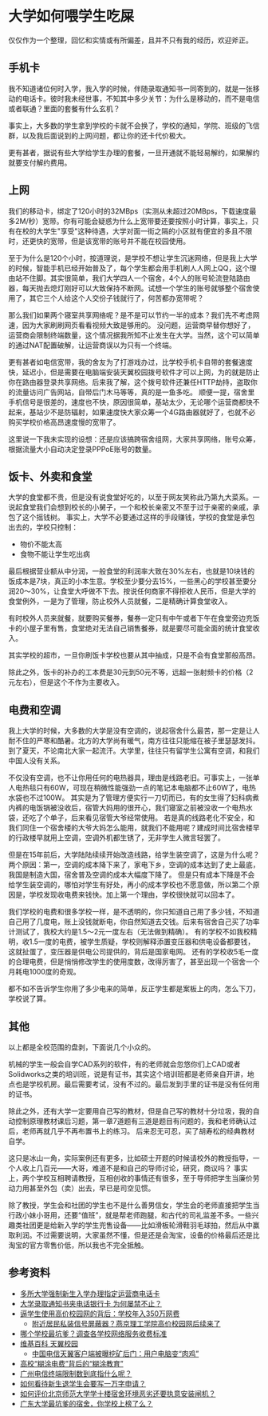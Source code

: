 # 大学如何喂学生吃屎

仅仅作为一个整理，回忆和实情或有所偏差，且并不只有我的经历，欢迎斧正。

## 手机卡

我不知道诸位何时入学，我入学的时候，伴随录取通知书一同寄到的，就是一张移动的电话卡。彼时我未经世事，不知其中多少关节：为什么是移动的，而不是电信或者联通？里面的套餐有什么玄机？

事实上，大多数的学生拿到学校的卡就不会换了，学校的通知，学院、班级的飞信群，以及我后面说到的上网问题，都让你的还卡代价极大。

更有甚者，据说有些大学给学生办理的套餐，一旦开通就不能轻易解约，如果解约就要支付解约费用。

## 上网

我们的移动卡，绑定了120小时的32MBps（实测从未超过20MBps，下载速度最多2M/秒）宽带。你有可能会疑惑为什么上宽带要还要按照小时计算，事实上，只有在校的大学生"享受"这种待遇，大学对面一街之隔的小区就有便宜的多且不限时，还更快的宽带，但是该宽带的账号并不能在校园使用。

至于为什么是120个小时，按道理说，是学校不想让学生沉迷网络，但是我上大学的时候，智能手机已经开始普及了，每个学生都会用手机刷人人网上QQ，这个理由站不住脚。其实很简单，我们大学四人一个宿舍，4个人的账号轮流登陆路由器，每天抛去熄灯刚好可以大致保持不断网。试想一个学生的账号就够整个宿舍使用了，其它三个人给这个人交份子钱就行了，何苦都办宽带呢？

那么我们如果两个寝室共享网络呢？是不是可以节约一半的成本？我们先不考虑网速，因为大家刷刷网页看看视频大致是够用的。
没问题，运营商早替你想好了，运营商会限制终端数量，这个情况据我所知不止发生在大学。当然，这个可以简单的通过NAT配置破解，让运营商误以为只有一个终端。

更有甚者如电信宽带，我的舍友为了打游戏办过，比学校手机卡自带的套餐速度快，延迟小，但是需要在电脑端安装天翼校园拨号软件才可以上网，为的就是防止你在路由器登录共享网络。后来我了解，这个拨号软件还兼任HTTP劫持，盗取你的流量访问广告网站，自带后门木马等等，真的是一鱼多吃。
顺便一提，宿舍里手机信号是很差的，速度也不快，原因很简单，基站太少，无论哪个运营商都快不起来，基站少不是防辐射，如果速度快大家众筹一个4G路由器就好了，也就不必购买学校价格高昂速度慢的宽带了。

这里说一下我未实现的设想：还是应该搞跨宿舍组网，大家共享网络，账号众筹，根据流量大小自动决定登录PPPoE账号的数量。

## 饭卡、外卖和食堂

大学的食堂都不贵，但是没有说食堂好吃的，以至于网友笑称此乃第九大菜系。一说起食堂我们会想到校长的小舅子，一个和校长亲密又不至于过于亲密的亲戚，承包了这个摇钱树。
事实上，大学不必要通过这样的手段赚钱，学校的食堂是承包出去的，学校只控制：

- 物价不能太高
- 食物不能让学生吃出病

最后根据营业额从中分润，一般食堂的利润率大致在30%左右，也就是10块钱的饭成本是7块，真正的小本生意。学校至少要分去15%，一些黑心的学校甚至要分润20～30%，让食堂大呼做不下去。按说任何商家不得拒收人民币，但是大学的食堂例外，一是为了管理，防止校外人员就餐，二是精确计算食堂收入。

有时校外人员来就餐，就要购买餐券，餐券一定只有中午或者下午在食堂旁边充饭卡的小屋子里有售，食堂绝对无法自己销售餐券，就是要尽可能全面的统计食堂收入。

其实学校的超市，一旦你刷饭卡学校也要从其中抽成，只是不会有食堂那般高昂。

除此之外，饭卡的补办的工本费是30元到50元不等，远超一张射频卡的价格（2元左右），但是这个不作为主要收入。

## 电费和空调

我上大学的时候，大多数的大学是没有空调的，说起宿舍什么最苦，那一定是让人耐不住的严寒和酷暑。北方的大学尚有暖气，南方往往只能缩在被子里瑟瑟发抖。到了夏天，不论南北大家一起流汗。大学里，往往只有留学生公寓有空调，和我们中国人没有关系。

不仅没有空调，也不让你用任何的电热器具，理由是线路老旧。可事实上，一张单人电热毯只有60W，可现在稍微性能强劲一点的笔记本电脑都不止60W了，电热水袋也不过100W。
其实是为了管理方便实行一刀切而已，有的女生得了妇科病煮内裤的电饭锅被没收后，宿管大妈用的很开心，我们寝室之前被没收一个电热水袋，还吃了个单子，后来看见宿管大爷经常使用。
若是真的线路老化不安全，和我们同住一个宿舍楼的大爷大妈怎么能用，就我们不能用呢？建成时间比宿舍楼早的行政楼早就用上空调，空调外机都生锈了，无非学生人微言轻罢了。

但是在15年前后，大学陆陆续续开始改造线路，给学生装空调了，这是为什么呢？两个原因：第一，空调的成本降下来了，家电下乡，空调的成本达到了史上最底，我国是制造大国，宿舍普及空调的成本大幅度下降了。
但是只有成本下降是不会给学生装空调的，哪怕对学生有好处，再小的成本学校也不愿意做，所以第二个原因是，学校发现收电费来钱快。加上第一个理由，学校很快就可以回本了。

我们学校的电费和很多学校一样，是不透明的，你只知道自己用了多少钱，不知道自己用了几度电，账上没钱就断电，你自然知道去交钱。后来有宿舍自己买了功率计测试了，我校大约是1.5～2元一度左右（无法做到精确）。
有的学校不如我校精明，收1.5一度的电费，被学生质疑，学校则解释添置变压器和供电设备都要钱，这就扯蛋了，变压器是供电公司提供的，背后是国家电网。
还有的学校收5毛一度的合理电费，但是悄悄修改学生的使用度数，改得厉害了，甚至出现一个宿舍一个月耗电1000度的奇观。

都不如不告诉学生你用了多少电来的简单，反正学生都是案板上的肉，怎么下刀，学校说了算。

## 其他

以上都是全校范围的盘剥，下面说几个小众的。

机械的学生一般会自学CAD系列的软件，有的老师就会忽悠你们上CAD或者Solidworks之类的培训班，说是有证书，其实这个培训班都是老师亲自开讲，地点也是学校机房。最后需要考试，没有不过的。最后发到手里的证书是没有任何用的证书。

除此之外，还有大学一定要用自己写的教材，但是自己写的教材十分垃圾，我的自动控制原理教材课后习题，第一章7道题有三道是题目有问题的，我和老师确认过后，老师再就几乎不再布置书上的练习。
后来忍无可忍，买了胡寿松的经典教材自学。

这只是冰山一角，实际案例还有更多，比如硕士开题的时候请校外的教授指导，一个人收上几百元——大哥，难道不是和自己的导师讨论，研究，商议吗？
事实上，两个学校互相聘请教授，互相创收的事情还有很多，至于导师把学生当廉价劳动力用甚至外包（卖）出去，早已是司空见惯。

除了教授，学生会和社团的学生也不是什么善男信女，学生会的老师直接把学生当行政小妹小哥用，还要“值班”，就是帮老师跑腿，和古代的司礼监差不多。一些兴趣类社团更是给新入学的学生兜售设备——比如滑板轮滑鞋羽毛球拍，然后从中赢取利润。不过需要说明，大家虽然不懂，但是还是会淘宝，设备的价格最后还是比淘宝的官方零售价低，所以我也不完全抵触。

## 参考资料

- [多所大学强制新生入学办理指定运营商电话卡](http://finance.sina.com.cn/consume/puguangtai/20100902/20138594564.shtml)
- [大学录取通知书夹电话银行卡 为何屡禁不止？ ](http://m.xinhuanet.com/edu/2017-08/01/c_129669171.htm)
- [逼学生使用高价校园网的背后：学校年入350万网费](https://zhuanlan.zhihu.com/p/266781234)
    - [附近居民私装信号屏蔽器？燕京理工学院高价校园网后续来了](https://finance.sina.com.cn/tech/2020-10-21/doc-iiznezxr7149401.shtml)
- [哪个学校最坑爹？调查各学校网络服务收费标准](https://bbs.pinggu.org/forum.php?mod=viewthread&action=printable&tid=1306719)
- [维基百科 天翼校园](https://zh.wikipedia.org/wiki/%E5%A4%A9%E7%BF%BC%E6%A0%A1%E5%9B%AD)
    - [中国电信天翼客户端被曝挖矿后门：用户电脑变“肉鸡”](https://tech.sina.cn/2017-11-03/detail-ifynmnae1540196.d.html?from=wap)
- [高校“糊涂电费”背后的“糊涂教育”](http://opinion.people.com.cn/n/2014/1104/c1003-25972556.html)
- [广州电信终端限制数到底指什么呢？](https://www.v2ex.com/t/536561)
- [如何看待新生退学生会要写一万字申请？](https://www.zhihu.com/question/354069452)
- [如何评价北京师范大学学十楼宿舍环境恶劣还要执意安装闸机？](https://www.zhihu.com/question/431748925)
- [广东大学最坑爹的宿舍，你学校上榜了么？](https://zhuanlan.zhihu.com/p/39314735)